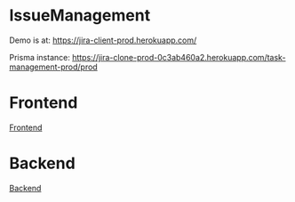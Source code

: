 # IssueManagement

Demo is at: https://jira-client-prod.herokuapp.com/

Prisma instance: https://jira-clone-prod-0c3ab460a2.herokuapp.com/task-management-prod/prod

# Frontend 
 [Frontend](https://github.com/quan612/IssueManagement/blob/master/frontend)
 
# Backend
[Backend](https://github.com/quan612/IssueManagement/blob/master/backend)

